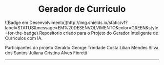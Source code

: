 <h1 align="center">Gerador de Curriculo</h1>
![Badge em Desenvolvimento](http://img.shields.io/static/v1?label=STATUS&message=EM%20DESENVOLVIMENTO&color=GREEN&style=for-the-badge)
Repositorio criado para o Projeto do Gerador Inteligente de Currículos com IA.


Participantes do projeto
Geraldo George Trindade Costa 
Lilian Mendes Silva dos Santos 
Juliana Cristina Alves Fioretti

____________________________________________________________________________________________


